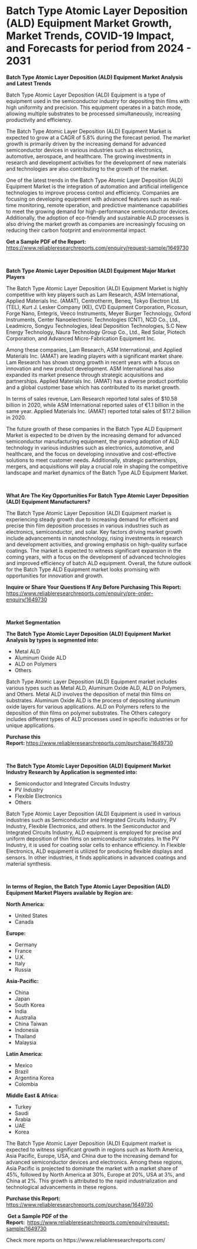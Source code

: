 <p><h1>Batch Type Atomic Layer Deposition (ALD) Equipment Market Growth, Market Trends, COVID-19 Impact, and Forecasts for period from 2024 - 2031</h1></p><p><strong>Batch Type Atomic Layer Deposition (ALD) Equipment Market Analysis and Latest Trends</strong></p>
<p><p>Batch Type Atomic Layer Deposition (ALD) Equipment is a type of equipment used in the semiconductor industry for depositing thin films with high uniformity and precision. This equipment operates in a batch mode, allowing multiple substrates to be processed simultaneously, increasing productivity and efficiency.</p><p>The Batch Type Atomic Layer Deposition (ALD) Equipment Market is expected to grow at a CAGR of 5.8% during the forecast period. The market growth is primarily driven by the increasing demand for advanced semiconductor devices in various industries such as electronics, automotive, aerospace, and healthcare. The growing investments in research and development activities for the development of new materials and technologies are also contributing to the growth of the market.</p><p>One of the latest trends in the Batch Type Atomic Layer Deposition (ALD) Equipment Market is the integration of automation and artificial intelligence technologies to improve process control and efficiency. Companies are focusing on developing equipment with advanced features such as real-time monitoring, remote operation, and predictive maintenance capabilities to meet the growing demand for high-performance semiconductor devices. Additionally, the adoption of eco-friendly and sustainable ALD processes is also driving the market growth as companies are increasingly focusing on reducing their carbon footprint and environmental impact.</p></p>
<p><strong>Get a Sample PDF of the Report:&nbsp;</strong> <a href="https://www.reliableresearchreports.com/enquiry/request-sample/1649730">https://www.reliableresearchreports.com/enquiry/request-sample/1649730</a></p>
<p>&nbsp;</p>
<p><strong>Batch Type Atomic Layer Deposition (ALD) Equipment Major Market Players</strong></p>
<p><p>The Batch Type Atomic Layer Deposition (ALD) Equipment Market is highly competitive with key players such as Lam Research, ASM International, Applied Materials Inc. (AMAT), Centrotherm, Beneq, Tokyo Electron Ltd. (TEL), Kurt J. Lesker Company (KE), CVD Equipment Corporation, Picosun, Forge Nano, Entegris, Veeco Instruments, Meyer Burger Technology, Oxford Instruments, Center Nanoelectronic Technologies (CNT), NCD Co., Ltd., Leadmicro, Songyu Technologies, Ideal Deposition Technologies, S.C New Energy Technology, Naura Technology Group Co., Ltd., Red Solar, Piotech Corporation, and Advanced Micro-Fabrication Equipment Inc.</p><p>Among these companies, Lam Research, ASM International, and Applied Materials Inc. (AMAT) are leading players with a significant market share. Lam Research has shown strong growth in recent years with a focus on innovation and new product development. ASM International has also expanded its market presence through strategic acquisitions and partnerships. Applied Materials Inc. (AMAT) has a diverse product portfolio and a global customer base which has contributed to its market growth.</p><p>In terms of sales revenue, Lam Research reported total sales of $10.58 billion in 2020, while ASM International reported sales of €1.1 billion in the same year. Applied Materials Inc. (AMAT) reported total sales of $17.2 billion in 2020.</p><p>The future growth of these companies in the Batch Type ALD Equipment Market is expected to be driven by the increasing demand for advanced semiconductor manufacturing equipment, the growing adoption of ALD technology in various industries such as electronics, automotive, and healthcare, and the focus on developing innovative and cost-effective solutions to meet customer needs. Additionally, strategic partnerships, mergers, and acquisitions will play a crucial role in shaping the competitive landscape and market dynamics of the Batch Type ALD Equipment Market.</p></p>
<p>&nbsp;</p>
<p><strong>What Are The Key Opportunities For Batch Type Atomic Layer Deposition (ALD) Equipment Manufacturers?</strong></p>
<p><p>The Batch Type Atomic Layer Deposition (ALD) Equipment market is experiencing steady growth due to increasing demand for efficient and precise thin film deposition processes in various industries such as electronics, semiconductor, and solar. Key factors driving market growth include advancements in nanotechnology, rising investments in research and development activities, and growing emphasis on high-quality surface coatings. The market is expected to witness significant expansion in the coming years, with a focus on the development of advanced technologies and improved efficiency of batch ALD equipment. Overall, the future outlook for the Batch Type ALD Equipment market looks promising with opportunities for innovation and growth.</p></p>
<p><strong>Inquire or Share Your Questions If Any Before Purchasing This Report:</strong> <a href="https://www.reliableresearchreports.com/enquiry/pre-order-enquiry/1649730">https://www.reliableresearchreports.com/enquiry/pre-order-enquiry/1649730</a></p>
<p>&nbsp;</p>
<p><strong>Market Segmentation</strong></p>
<p><strong>The Batch Type Atomic Layer Deposition (ALD) Equipment Market Analysis by types is segmented into:</strong></p>
<p><ul><li>Metal ALD</li><li>Aluminum Oxide ALD</li><li>ALD on Polymers</li><li>Others</li></ul></p>
<p><p>Batch Type Atomic Layer Deposition (ALD) Equipment market includes various types such as Metal ALD, Aluminum Oxide ALD, ALD on Polymers, and Others. Metal ALD involves the deposition of metal thin films on substrates. Aluminum Oxide ALD is the process of depositing aluminum oxide layers for various applications. ALD on Polymers refers to the deposition of thin films on polymer substrates. The Others category includes different types of ALD processes used in specific industries or for unique applications.</p></p>
<p><strong>Purchase this Report:&nbsp;</strong><a href="https://www.reliableresearchreports.com/purchase/1649730">https://www.reliableresearchreports.com/purchase/1649730</a></p>
<p>&nbsp;</p>
<p><strong>The Batch Type Atomic Layer Deposition (ALD) Equipment Market Industry Research by Application is segmented into:</strong></p>
<p><ul><li>Semiconductor and Integrated Circuits Industry</li><li>PV Industry</li><li>Flexible Electronics</li><li>Others</li></ul></p>
<p><p>Batch Type Atomic Layer Deposition (ALD) Equipment is used in various industries such as Semiconductor and Integrated Circuits Industry, PV Industry, Flexible Electronics, and others. In the Semiconductor and Integrated Circuits Industry, ALD equipment is employed for precise and uniform deposition of thin films on semiconductor substrates. In the PV Industry, it is used for coating solar cells to enhance efficiency. In Flexible Electronics, ALD equipment is utilized for producing flexible displays and sensors. In other industries, it finds applications in advanced coatings and material synthesis.</p></p>
<p>&nbsp;</p>
<p><strong>In terms of Region, the Batch Type Atomic Layer Deposition (ALD) Equipment Market Players available by Region are:</strong></p>
<p>
    <p> <strong> North America: </strong>
        <ul>
            <li>United States</li>
            <li>Canada</li>
        </ul>
        </p> 
    <p> <strong> Europe: </strong>
        <ul>
            <li>Germany</li>
            <li>France</li>
            <li>U.K.</li>
            <li>Italy</li>
            <li>Russia</li>
        </ul>
        </p> 
    <p> <strong> Asia-Pacific: </strong>
        <ul>
            <li>China</li>
            <li>Japan</li>
            <li>South Korea</li>
            <li>India</li>
            <li>Australia</li>
            <li>China Taiwan</li>
            <li>Indonesia</li>
            <li>Thailand</li>
            <li>Malaysia</li>
        </ul>
        </p> 
    <p> <strong> Latin America: </strong>
        <ul>
            <li>Mexico</li>
            <li>Brazil</li>
            <li>Argentina Korea</li>
            <li>Colombia</li>
        </ul>
        </p> 
    <p> <strong> Middle East & Africa: </strong>
        <ul>
            <li>Turkey</li>
            <li>Saudi</li>
            <li>Arabia</li>
            <li>UAE</li>
            <li>Korea</li>
        </ul>
    </p>
    </p>
<p><p>The Batch Type Atomic Layer Deposition (ALD) Equipment market is expected to witness significant growth in regions such as North America, Asia Pacific, Europe, USA, and China due to the increasing demand for advanced semiconductor devices and electronics. Among these regions, Asia Pacific is projected to dominate the market with a market share of 45%, followed by North America at 30%, Europe at 20%, USA at 3%, and China at 2%. This growth is attributed to the rapid industrialization and technological advancements in these regions.</p></p>
<p><strong>Purchase this Report: </strong><a href="https://www.reliableresearchreports.com/purchase/1649730">https://www.reliableresearchreports.com/purchase/1649730</a></p>
<p>&nbsp;<strong>Get a Sample PDF of the Report:&nbsp;&nbsp;</strong><a href="https://www.reliableresearchreports.com/enquiry/request-sample/1649730">https://www.reliableresearchreports.com/enquiry/request-sample/1649730</a></p>
<p><strong></strong></p>
<p>Check more reports on https://www.reliableresearchreports.com/</p>